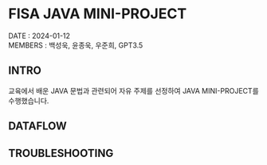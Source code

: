 # FISA JAVA MINI-PROJECT 

DATE : 2024-01-12   
MEMBERS : 백성욱, 윤종욱, 우준희, GPT3.5


## INTRO 
교육에서 배운 JAVA 문법과 관련되어 자유 주제를 선정하여 JAVA MINI-PROJECT를 수행했습니다.

## DATAFLOW  


## TROUBLESHOOTING


